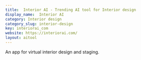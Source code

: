```yaml
---
title:  Interior AI - Trending AI tool for Interior design
display_name:  Interior AI
category: Interior design
category_slug: interior-design
key: interiorai_com
website: https://interiorai.com/
layout: aitool
---
```


An app for virtual interior design and staging.
